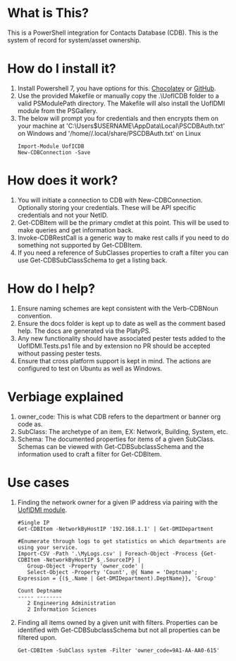 # What is This?
This is a PowerShell integration for Contacts Database (CDB). This is the system of record for system/asset ownership.

# How do I install it?
1) Install Powershell 7, you have options for this. [Chocolatey](https://chocolatey.org/packages/powershell-core) or [GitHub](https://github.com/PowerShell/PowerShell/releases).
2) Use the provided Makefile or manually copy the .\UofICDB folder to a valid PSModulePath directory. The Makefile will also install the UofIDMI module from the PSGallery.
3) The below will prompt you for credentials and then encrypts them on your machine at 'C:\Users\$USERNAME\AppData\Local\PSCDBAuth.txt' on Windows and '/home//.local/share/PSCDBAuth.txt' on Linux
   ```
   Import-Module UofICDB
   New-CDBConnection -Save
   ```

# How does it work?
1) You will initiate a connection to CDB with New-CDBConnection. Optionally storing your credentials. These will be API specific credentials and not your NetID.
2) Get-CDBItem will be the primary cmdlet at this point. This will be used to make queries and get information back.
3) Invoke-CDBRestCall is a generic way to make rest calls if you need to do something not supported by Get-CDBItem.
4) If you need a reference of SubClasses properties to craft a filter you can use Get-CDBSubClassSchema to get a listing back.

# How do I help?
1) Ensure naming schemes are kept consistent with the Verb-CDBNoun convention.
2) Ensure the docs folder is kept up to date as well as the comment based help. The docs are generated via the PlatyPS.
3) Any new functionality should have associated pester tests added to the UofIDMI.Tests.ps1 file and by extension no PR should be accepted without passing pester tests.
4) Ensure that cross platform support is kept in mind. The actions are configured to test on Ubuntu as well as Windows.

# Verbiage explained 
1) owner_code: This is what CDB refers to the department or banner org code as.
2) SubClass: The archetype of an item, EX: Network, Building, System, etc.
3) Schema: The documented properties for items of a given SubClass. Schemas can be viewed with Get-CDBSubclassSchema and the information used to craft a filter for Get-CDBItem.

# Use cases
1) Finding the network owner for a given IP address via pairing with the [UofIDMI module](https://www.powershellgallery.com/packages/UofIDMI).
   ```
   #Single IP
   Get-CDBItem -NetworkByHostIP '192.168.1.1' | Get-DMIDepartment
   ```

   ```
   #Enumerate through logs to get statistics on which departments are using your service.
   Import-CSV -Path '.\MyLogs.csv' | Foreach-Object -Process {Get-CDBItem -NetworkByHostIP $_.SourceIP} | 
      Group-Object -Property 'owner_code' | 
      Select-Object -Property 'Count', @{ Name = 'Deptname';  Expression = {($_.Name | Get-DMIDepartment).DeptName}}, 'Group'

   Count Deptname
   ----- --------
      2 Engineering Administration
      2 Information Sciences
   ```

2) Finding all items owned by a given unit with filters. Properties can be identified with Get-CDBSubclassSchema but not all properties can be filtered upon.
   ```
   Get-CDBItem -SubClass system -Filter 'owner_code=9A1-AA-AA0-615'
   ```